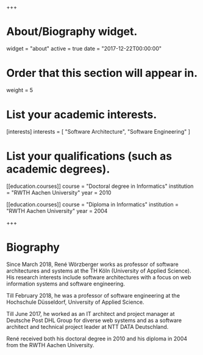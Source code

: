 +++
# About/Biography widget.
widget = "about"
active = true
date = "2017-12-22T00:00:00"

# Order that this section will appear in.
weight = 5

# List your academic interests.
[interests]
  interests = [
    "Software Architecture",
    "Software Engineering"
  ]

# List your qualifications (such as academic degrees).
[[education.courses]]
  course = "Doctoral degree in Informatics"
  institution = "RWTH Aachen University"
  year = 2010

[[education.courses]]
  course = "Diploma in Informatics"
  institution = "RWTH Aachen University"
  year = 2004
 
+++

# Biography

Since March 2018, René Wörzberger works as professor of software architectures and systems at the TH Köln (University of Applied Science). His research interests include software architectures with a focus on web information systems and software engineering.

Till February 2018, he was a professor of software engineering at the Hochschule Düsseldorf, University of Applied Science. 

Till June 2017, he worked as an IT architect and project manager at Deutsche Post DHL Group for diverse web systems and as a software architect and technical project leader at NTT DATA Deutschland.

René received both his doctoral degree in 2010 and his diploma in 2004 from the RWTH Aachen University.

